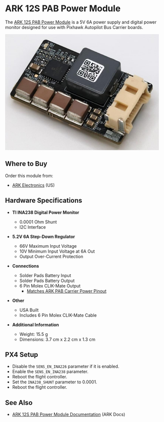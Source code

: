 # ARK 12S PAB Power Module

The [ARK 12S PAB Power Module](https://arkelectron.gitbook.io/ark-documentation/power/ark-12s-pab-power-module) is a 5V 6A power supply and digital power monitor designed for use with Pixhawk Autopilot Bus Carrier boards.

![ARK 12S PAB Power Module](../../assets/hardware/power_module/ark_power_modules//ark_12s_pab_power_module.jpg)

## Where to Buy

Order this module from:

- [ARK Electronics](https://arkelectron.com/product/ark-12s-pab-power-module/) (US)

## Hardware Specifications

- **TI INA238 Digital Power Monitor**

  - 0.0001 Ohm Shunt
  - I2C Interface

- **5.2V 6A Step-Down Regulator**

  - 66V Maximum Input Voltage
  - 10V Minimum Input Voltage at 6A Out
  - Output Over-Current Protection

- **Connections**

  - Solder Pads Battery Input
  - Solder Pads Battery Output
  - 6 Pin Molex CLIK-Mate Output
    - [Matches ARK PAB Carrier Power Pinout](https://arkelectron.gitbook.io/ark-documentation/flight-controllers/ark-pixhawk-autopilot-bus-carrier/pinout)

- **Other**

  - USA Built
  - Includes 6 Pin Molex CLIK-Mate Cable

- **Additional Information**
  - Weight: 15.5 g
  - Dimensions: 3.7 cm x 2.2 cm x 1.3 cm

## PX4 Setup

- Disable the `SENS_EN_INA226` parameter if it is enabled.
- Enable the `SENS_EN_INA238` parameter.
- Reboot the flight controller.
- Set the `INA238_SHUNT` parameter to 0.0001.
- Reboot the flight controller.

## See Also

- [ARK 12S PAB Power Module Documentation](https://arkelectron.gitbook.io/ark-documentation/power/ark-12s-pab-power-module) (ARK Docs)
